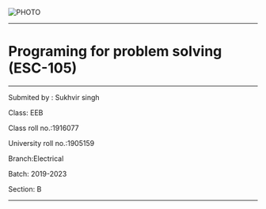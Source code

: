 ![PHOTO](chrome://fileicon/?path=C%3A%5CUsers%5Cacer07%5CDesktop%5Cdownload+%281%29.jpg&scale=1x)

_ _ _ _ _
 # Programing for problem solving (ESC-105)

_ _ _ _ _

Submited by : Sukhvir singh

Class: EEB

Class roll no.:1916077

University roll no.:1905159

Branch:Electrical 

Batch: 2019-2023

Section: B
_ _ _ _ _

